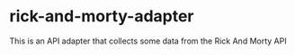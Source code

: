 # rick-and-morty-adapter
This is an API adapter that collects some data from the Rick And Morty API
